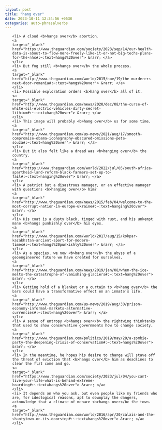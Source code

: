 ```yaml
---
layout: post
title: "hang over"
date: 2023-10-11 12:34:56 +0530
categories: auto-phrasalverbs
---
```

<ol>

    <li> A cloud <b>hangs over</b> abortion.
    <a 
    target="_blank" 
    href="https://www.theguardian.com/society/2023/sep/14/our-health-data-is-about-to-flow-more-freely-like-it-or-not-big-techs-plans-for-the-nhs#:~:text=hangs%20over"> &rarr; </a>
    </li>
    <li> But fog still <b>hangs over</b> the whole process.
    <a 
    target="_blank" 
    href="http://www.theguardian.com/world/2015/nov/19/the-murderers-next-door-romania#:~:text=hangs%20over"> &rarr; </a>
    </li>
    <li> Possible exploration orders <b>hang over</b> all of it.
    <a 
    target="_blank" 
    href="http://www.theguardian.com/news/2020/dec/08/the-curse-of-white-oil-electric-vehicles-dirty-secret-lithium#:~:text=hang%20over"> &rarr; </a>
    </li>
    <li> This image will probably <b>hang over</b> us for some time.
    <a 
    target="_blank" 
    href="http://www.theguardian.com/us-news/2021/aug/17/smooth-compromise-obama-iconography-obscured-omissions-pete-souza#:~:text=hang%20over"> &rarr; </a>
    </li>
    <li> But it also felt like a dread was <b>hanging over</b> the country.
    <a 
    target="_blank" 
    href="https://www.theguardian.com/world/2022/jul/05/south-africa-apartheid-land-reform-black-farmers-set-up-to-fail#:~:text=hanging%20over"> &rarr; </a>
    </li>
    <li> A patriot but a disastrous manager, or an effective manager with questions <b>hanging over</b> him?
    <a 
    target="_blank" 
    href="http://www.theguardian.com/news/2015/feb/04/welcome-to-the-most-corrupt-nation-in-europe-ukraine#:~:text=hanging%20over"> &rarr; </a>
    </li>
    <li> His coat is a dusty black, tinged with rust, and his unkempt mane <b>hangs punkishly over</b> his eyes.
    <a 
    target="_blank" 
    href="http://www.theguardian.com/world/2017/aug/15/kokpar-kazakhstan-ancient-sport-for-modern-times#:~:text=hangs%20punkishly%20over"> &rarr; </a>
    </li>
    <li> As a species, we now <b>hang over</b> the abyss of a geoengineered future we have created for ourselves.
    <a 
    target="_blank" 
    href="http://www.theguardian.com/news/2019/jan/08/when-the-ice-melts-the-catastrophe-of-vanishing-glaciers#:~:text=hang%20over"> &rarr; </a>
    </li>
    <li> Getting hold of a blanket or a curtain to <b>hang over</b> the bars could have a transformative effect on an inmate’s life.
    <a 
    target="_blank" 
    href="http://www.theguardian.com/us-news/2019/aug/30/prison-economy-informal-markets-alternative-currencies#:~:text=hang%20over"> &rarr; </a>
    </li>
    <li> A sense of entropy <b>hangs over</b> the rightwing thinktanks that used to show conservative governments how to change society.
    <a 
    target="_blank" 
    href="http://www.theguardian.com/politics/2019/may/28/a-zombie-party-the-deepening-crisis-of-conservatism#:~:text=hangs%20over"> &rarr; </a>
    </li>
    <li> In the meantime, he hopes his desire to change will stave off the threat of eviction that <b>hangs over</b> him as deadlines to clear the flat come and go.
    <a 
    target="_blank" 
    href="https://www.theguardian.com/society/2023/jul/04/you-cant-live-your-life-what-is-behind-extreme-hoarding#:~:text=hangs%20over"> &rarr; </a>
    </li>
    <li> It depends on who you ask, but even people like my friends who are, for ideological reasons, apt to downplay the dangers, acknowledge that a climate of menace <b>hangs over</b> the town.
    <a 
    target="_blank" 
    href="http://www.theguardian.com/world/2016/apr/20/calais-and-the-shantytown-on-its-doorstep#:~:text=hangs%20over"> &rarr; </a>
    </li>